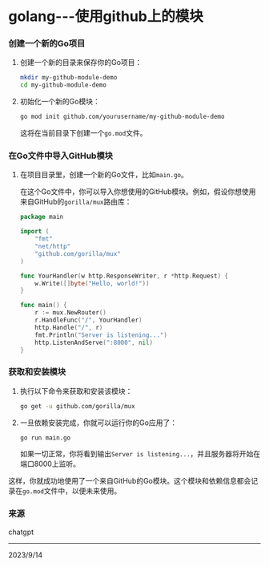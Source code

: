 # golang---使用github上的模块

### 创建一个新的Go项目

1. 创建一个新的目录来保存你的Go项目：

    ```bash
    mkdir my-github-module-demo
    cd my-github-module-demo
    ```

2. 初始化一个新的Go模块：

    ```bash
    go mod init github.com/yourusername/my-github-module-demo
    ```

   这将在当前目录下创建一个`go.mod`文件。

### 在Go文件中导入GitHub模块

1. 在项目目录里，创建一个新的Go文件，比如`main.go`。

    在这个Go文件中，你可以导入你想使用的GitHub模块。例如，假设你想使用来自GitHub的`gorilla/mux`路由库：

    ```go
    package main

    import (
        "fmt"
        "net/http"
        "github.com/gorilla/mux"
    )

    func YourHandler(w http.ResponseWriter, r *http.Request) {
        w.Write([]byte("Hello, world!"))
    }

    func main() {
        r := mux.NewRouter()
        r.HandleFunc("/", YourHandler)
        http.Handle("/", r)
        fmt.Println("Server is listening...")
        http.ListenAndServe(":8000", nil)
    }
    ```

### 获取和安装模块

1. 执行以下命令来获取和安装该模块：

    ```bash
    go get -u github.com/gorilla/mux
    ```

2. 一旦依赖安装完成，你就可以运行你的Go应用了：

    ```bash
    go run main.go
    ```

    如果一切正常，你将看到输出`Server is listening...`，并且服务器将开始在端口8000上监听。

这样，你就成功地使用了一个来自GitHub的Go模块。这个模块和依赖信息都会记录在`go.mod`文件中，以便未来使用。

### 来源
chatgpt  


---
2023/9/14  
